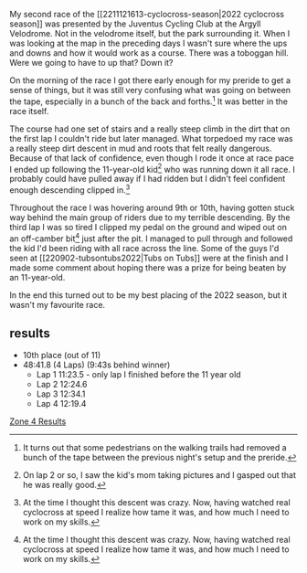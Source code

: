 My second race of the [[2211121613-cyclocross-season|2022 cyclocross season]] was presented by the Juventus Cycling Club at  the Argyll Velodrome. Not in the velodrome itself, but the park surrounding it. When I was looking at the map in the preceding days I wasn't sure where the ups and downs and how it would work as a course. There was a toboggan hill. Were we going to have to up that? Down it?

On the morning of the race I got there early enough for my preride to get a sense of things, but it was still very confusing what was going on between the tape, especially in a bunch of the back and forths.[^1] It was better in the race itself.

[^1]: It turns out that some pedestrians on the walking trails had removed a bunch of the tape between the previous night's setup and the preride.

The course had one set of stairs and a really steep climb in the dirt that on the first lap I couldn't ride but later managed. What torpedoed my race was a really steep dirt descent in mud and roots that felt really dangerous. Because of that lack of confidence, even though I rode it once at race pace I ended up following the 11-year-old kid[^2] who was running down it all race. I probably could have pulled away if I had ridden but I didn't feel confident enough descending clipped in.[^3]

[^2]: On lap 2 or so, I saw the kid's mom taking pictures and I gasped out that he was really good.
[^3]: At the time I thought this descent was crazy. Now, having watched real cyclocross at speed I realize how tame it was, and how much I need to work on my skills.

Throughout the race I was hovering around 9th or 10th, having gotten stuck way behind the main group of riders due to my terrible descending. By the third lap I was so tired I clipped my pedal on the ground and wiped out on an off-camber bit[^3] just after the pit. I managed to pull through and followed the kid I'd been riding with all race across the line. Some of the guys I'd seen at [[220902-tubsontubs2022|Tubs on Tubs]] were at the finish and I made some comment about hoping there was a prize for being beaten by an 11-year-old.

[^3]: Off-camber remained my nemesis at [[221015-zombiebabywaltercross2022|Zombie Baby Walter Cross]]

In the end this turned out to be my best placing of the 2022 season, but it wasn't my favourite race.

## results
* 10th place (out of 11)
* 48:41.8 (4 Laps) (9:43s behind winner)
	* Lap 1 11:23.5 - only lap I finished before the 11 year old
	* Lap 2 12:24.6
	* Lap 3 12:34.1
	* Lap 4 12:19.4

[Zone 4 Results](https://zone4.ca/race/2022-09-17/fb9945d4/results/)


